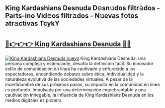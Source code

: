 ## King Kardashians Desnuda D𝚎sn𝚞dos filtr𝚊dos - Parts-ino Vid𝚎os filtr𝚊dos - N𝚞evas f𝚘tos atr𝚊ctivas TcykY

# <h2><a href="http://mb37xg.tromn.icu/?c=King+Kardashians+Desnuda">🔗👉👉👉 King Kardashians Desnuda 🔗🔗</a></h2>

[![King Kardashians Desnuda nuevo](https://i.imgur.com/pEAQMta.gif)](http://mb37xg.tromn.icu/?c=King+Kardashians+Desnuda)
King Kardashians Desnuda, una persona compleja y estimulante, desafía la definición fácil. Su innovador estilo de comunicación en línea ha cautivado y enfurecido a los espectadores, encendiendo debates sobre ética, individualidad y la naturaleza evolutiva de las sociedades virtuales. A pesar de la incertidumbre de sus próximos pasos, su impacto en la comunidad en línea es profundo. Impulsada por una determinación inquebrantable y una cautivación innegable, la influencia de King Kardashians Desnuda en los medios digitales es pionera.
